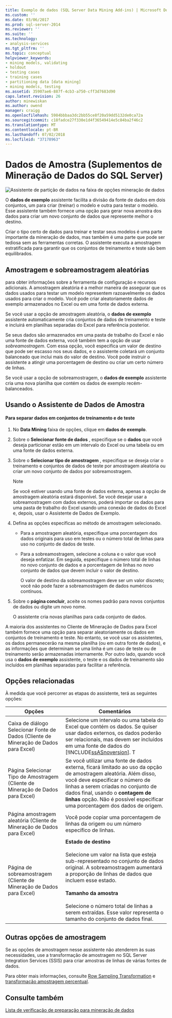 ```yaml
---
title: Exemplo de dados (SQL Server Data Mining Add-ins) | Microsoft Docs
ms.custom: ''
ms.date: 03/06/2017
ms.prod: sql-server-2014
ms.reviewer: ''
ms.suite: ''
ms.technology:
- analysis-services
ms.tgt_pltfrm: ''
ms.topic: conceptual
helpviewer_keywords:
- mining models, validating
- holdout
- testing cases
- training cases
- partitioning data [data mining]
- mining models, testing
ms.assetid: 35907ae6-887f-4cb3-a750-cff3d7683d90
caps.latest.revision: 26
author: minewiskan
ms.author: owend
manager: craigg
ms.openlocfilehash: 5984bbbaa3dc2bb55ce8f20a59dd5132de0ca72a
ms.sourcegitcommit: c18fadce27f330e1d4f36549414e5c84ba2f46c2
ms.translationtype: MT
ms.contentlocale: pt-BR
ms.lasthandoff: 07/02/2018
ms.locfileid: "37178963"
---
```

# <a name="sample-data-sql-server-data-mining-add-ins"></a>Dados de Amostra (Suplementos de Mineração de Dados do SQL Server)
  ![Assistente de partição de dados na faixa de opções mineração de dados](media/dmc-partition.gif "Assistente particionar os dados na faixa de opções mineração de dados")  
  
 O **dados de exemplo** assistente facilita a divisão da fonte de dados em dois conjuntos, um para criar (treinar) o modelo e outra para testar o modelo. Esse assistente também fornece uma opção para gerar nova amostra dos dados para criar um novo conjunto de dados que represente melhor o destino.  
  
 Criar o tipo certo de dados para treinar e testar seus modelos é uma parte importante da mineração de dados, mas também é uma parte que pode ser tediosa sem as ferramentas corretas. O assistente executa a amostragem estratificada para garantir que os conjuntos de treinamento e teste são bem equilibrados.  
  
## <a name="random-sampling-and-oversampling"></a>Amostragem e sobreamostragem aleatórias  
 para obter informações sobre a ferramenta de configuração e recursos adicionais. A amostragem aleatória é a melhor maneira de assegurar que os dados usados para testar um modelo representem razoavelmente os dados usados para criar o modelo. Você pode criar aleatoriamente dados de exemplo armazenados no Excel ou em uma fonte de dados externa.  
  
 Se você usar a opção de amostragem aleatória, o **dados de exemplo** assistente automaticamente cria conjuntos de dados de treinamento e teste e incluirá em planilhas separadas do Excel para referência posterior.  
  
 Se seus dados são armazenados em uma pasta de trabalho do Excel e não uma fonte de dados externa, você também tem a opção de usar *sobreamostragem*. Com essa opção, você especifica um valor de destino que pode ser escasso nos seus dados, e o assistente coletará um conjunto balanceado que inclui mais do valor de destino. Você pode instruir o assistente a atingir uma porcentagem de destino ou criar um certo número de linhas.  
  
 Se você usar a opção de sobreamostragem, o **dados de exemplo** assistente cria uma nova planilha que contém os dados de exemplo recém-balanceados.  
  
## <a name="using-the-sample-data-wizard"></a>Usando o Assistente de Dados de Amostra  
  
#### <a name="to-separate-data-into-training-and-testing-sets"></a>Para separar dados em conjuntos de treinamento e de teste  
  
1.  No **Data Mining** faixa de opções, clique em **dados de exemplo**.  
  
2.  Sobre o **Selecionar fonte de dados** , especifique se o **dados** que você deseja particionar estão em um intervalo do Excel ou uma tabela ou em uma fonte de dados externa.  
  
3.  Sobre o **Selecionar tipo de amostragem** , especifique se deseja criar o treinamento e conjuntos de dados de teste por amostragem aleatória ou criar um novo conjunto de dados por sobreamostragem.  
  
    > [!NOTE]  
    >  Se você estiver usando uma fonte de dados externa, apenas a opção de amostragem aleatória estará disponível. Se você desejar usar a sobreamostragem com dados externos, poderá importar os dados para uma pasta de trabalho do Excel usando uma conexão de dados do Excel e, depois, usar o Assistente de Dados de Exemplo.  
  
4.  Defina as opções específicas ao método de amostragem selecionado.  
  
    -   Para a amostragem aleatória, especifique uma porcentagem dos dados originais para uso em testes ou o número total de linhas para uso no conjunto de dados de teste.  
  
    -   Para a sobreamostragem, selecione a coluna e o valor que você deseja enfatizar. Em seguida, especifique o número total de linhas no novo conjunto de dados e a porcentagem de linhas no novo conjunto de dados que devem incluir o valor de destino.  
  
         O valor de destino da sobreamostragem deve ser um valor discreto; você não pode fazer a sobreamostragem de dados numéricos contínuos.  
  
5.  Sobre o **página concluir**, aceite os nomes padrão para novos conjuntos de dados ou digite um novo nome.  
  
     O assistente cria novas planilhas para cada conjunto de dados.  
  
 A maioria dos assistentes no Cliente de Mineração de Dados para Excel também fornece uma opção para separar aleatoriamente os dados em conjuntos de treinamento e teste. No entanto, se você usar os assistentes, os dados permanecerão na mesma planilha (ou em outra fonte de dados), e as informações que determinam se uma linha é um caso de teste ou de treinamento serão armazenadas internamente. Por outro lado, quando você usa o **dados de exemplo** assistente, o teste e os dados de treinamento são incluídos em planilhas separadas para facilitar a referência.  
  
## <a name="related-options"></a>Opções relacionadas  
 À medida que você percorrer as etapas do assistente, terá as seguintes opções:  
  
|Opções|Comentários|  
|-------------|--------------|  
|Caixa de diálogo Selecionar Fonte de Dados (Cliente de Mineração de Dados para Excel)|Selecione um intervalo ou uma tabela do Excel que contém os dados. Se quiser usar dados externos, os dados poderão ser relacionais, mas devem ser incluídos em uma fonte de dados do [!INCLUDE[ssASnoversion](../includes/ssasnoversion-md.md)]. T|  
|Página Selecionar Tipo de Amostragem (Cliente de Mineração de Dados para Excel)|Se você utilizar uma fonte de dados externa, ficará limitado ao uso da opção de amostragem aleatória. Além disso, você deve especificar o número de linhas a serem criadas no conjunto de dados final, usando o **contagem de linhas** opção. Não é possível especificar uma porcentagem dos dados de origem.|  
|Página amostragem aleatória (Cliente de Mineração de Dados para Excel)|Você pode copiar uma porcentagem de linhas da origem ou um número específico de linhas.|  
|Página de sobreamostragem (Cliente de Mineração de Dados para Excel)|**Estado de destino**<br /><br /> Selecione um valor na lista que esteja sub-representado no conjunto de dados original. A sobreamostragem aumentará a proporção de linhas de dados que incluem esse estado.<br /><br /> **Tamanho da amostra**<br /><br /> Selecione o número total de linhas a serem extraídas. Esse valor representa o tamanho do conjunto de dados final.|  
  
## <a name="other-sampling-options"></a>Outras opções de amostragem  
 Se as opções de amostragem nesse assistente não atenderem às suas necessidades, use a transformação de amostragem no SQL Server Integration Services (SSIS) para criar amostras de linhas de várias fontes de dados.  
  
 Para obter mais informações, consulte [Row Sampling Transformation](../integration-services/data-flow/transformations/row-sampling-transformation.md) e [transformação amostragem percentual](../integration-services/data-flow/transformations/percentage-sampling-transformation.md).  
  
## <a name="see-also"></a>Consulte também  
 [Lista de verificação de preparação para mineração de dados](checklist-of-preparation-for-data-mining.md)  
  
  
